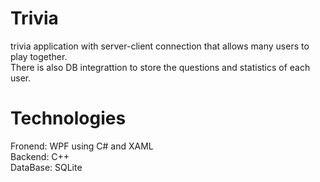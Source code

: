 # Trivia
trivia application with server-client connection that allows many users to play together. <br />
There is also DB integrattion to store the questions and statistics of each user. <br />

# Technologies
Fronend: WPF using C# and XAML <br />
Backend: C++ <br />
DataBase: SQLite  <br />
